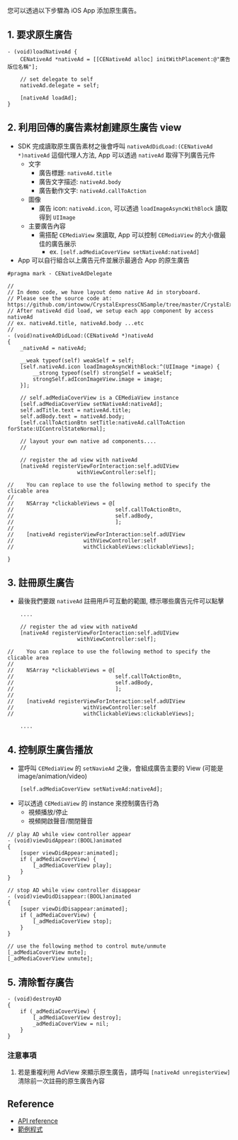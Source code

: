您可以透過以下步驟為 iOS App 添加原生廣告。
## 1. 要求原生廣告
```objc
- (void)loadNativeAd {
    CENativeAd *nativeAd = [[CENativeAd alloc] initWithPlacement:@"廣告版位名稱"];

    // set delegate to self
    nativeAd.delegate = self;

    [nativeAd loadAd];
}
```

## 2. 利用回傳的廣告素材創建原生廣告 view
- SDK 完成讀取原生廣告素材之後會呼叫 `nativeAdDidLoad:(CENativeAd *)nativeAd` 這個代理人方法, App 可以透過 `nativeAd` 取得下列廣告元件
    - 文字
        - 廣告標題: `nativeAd.title`
        - 廣告文字描述: `nativeAd.body`
        - 廣告動作文字: `nativeAd.callToAction`
    - 圖像
        - 廣告 icon: `nativeAd.icon`, 可以透過 `loadImageAsyncWithBlock` 讀取得到 `UIImage`
    - 主要廣告內容
        - 需搭配 `CEMediaView` 來讀取, App 可以控制 `CEMediaView` 的大小做最佳的廣告展示
            - ex. `[self.adMediaCoverView setNativeAd:nativeAd]`
- App 可以自行組合以上廣告元件並展示最適合 App 的原生廣告
```objc
#pragma mark - CENativeAdDelegate

//
// In demo code, we have layout demo native Ad in storyboard.
// Please see the source code at: https://github.com/intowow/CrystalExpressCNSample/tree/master/CrystalExpressLite
// After nativeAd did load, we setup each app component by access nativeAd
// ex. nativeAd.title, nativeAd.body ...etc
//
- (void)nativeAdDidLoad:(CENativeAd *)nativeAd
{
    _nativeAd = nativeAd;

    __weak typeof(self) weakSelf = self;
    [self.nativeAd.icon loadImageAsyncWithBlock:^(UIImage *image) {
        __strong typeof(self) strongSelf = weakSelf;
        strongSelf.adIconImageView.image = image;
    }];

    // self.adMediaCoverView is a CEMediaView instance
    [self.adMediaCoverView setNativeAd:nativeAd];
    self.adTitle.text = nativeAd.title;
    self.adBody.text = nativeAd.body;
    [self.callToActionBtn setTitle:nativeAd.callToAction forState:UIControlStateNormal];

    // layout your own native ad components....
    //

    // register the ad view with nativeAd
    [nativeAd registerViewForInteraction:self.adUIView
                      withViewController:self];

//    You can replace to use the following method to specify the clicable area
//
//    NSArray *clickableViews = @[
//                                self.callToActionBtn,
//                                self.adBody,
//                                ];
//
//    [nativeAd registerViewForInteraction:self.adUIView
//                      withViewController:self
//                      withClickableViews:clickableViews];

}

```

## 3. 註冊原生廣告
- 最後我們要跟 `nativeAd` 註冊用戶可互動的範圍, 標示哪些廣告元件可以點擊
```objc
    ....

    // register the ad view with nativeAd
    [nativeAd registerViewForInteraction:self.adUIView
                      withViewController:self];

//    You can replace to use the following method to specify the clicable area
//
//    NSArray *clickableViews = @[
//                                self.callToActionBtn,
//                                self.adBody,
//                                ];
//
//    [nativeAd registerViewForInteraction:self.adUIView
//                      withViewController:self
//                      withClickableViews:clickableViews];

    ....
```

## 4. 控制原生廣告播放
- 當呼叫 `CEMediaView` 的 `setNavieAd` 之後，會組成廣告主要的 View (可能是 image/animation/video)

```objc
    [self.adMediaCoverView setNativeAd:nativeAd];
```

- 可以透過 `CEMediaView` 的 instance 來控制廣告行為
    - 視頻播放/停止
    - 視頻開啟聲音/關閉聲音

```objc
// play AD while view controller appear
- (void)viewDidAppear:(BOOL)animated
{
    [super viewDidAppear:animated];
    if (_adMediaCoverView) {
        [_adMediaCoverView play];
    }
}

// stop AD while view controller disappear
- (void)viewDidDisappear:(BOOL)animated
{
    [super viewDidDisappear:animated];
    if (_adMediaCoverView) {
        [_adMediaCoverView stop];
    }
}

// use the following method to control mute/unmute
[_adMediaCoverView mute];
[_adMediaCoverView unmute];
```

## 5. 清除暫存廣告
```objc
- (void)destroyAD
{
    if (_adMediaCoverView) {
        [_adMediaCoverView destroy];
        _adMediaCoverView = nil;
    }
}
```

### 注意事項
1. 若是重複利用 AdView 來顯示原生廣告，請呼叫 `[nativeAd unregisterView]` 清除前一次註冊的原生廣告內容

## Reference
- [API reference](http://intowow.github.io/CrystalExpressLiteDocumentation-iOS-zh_CN/)
- [範例程式](https://github.com/intowow/CrystalExpressSample-Lite-iOS)

